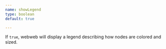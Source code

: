 ```yaml
---
name: showLegend
type: boolean
default: true

---
```


If `true`, webweb will display a legend describing how nodes are colored and sized.

